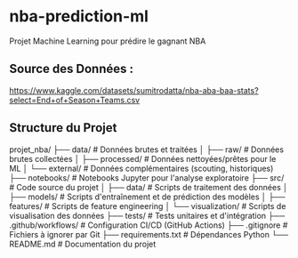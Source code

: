 # nba-prediction-ml
 Projet Machine Learning pour prédire le gagnant NBA

## Source des Données : 
https://www.kaggle.com/datasets/sumitrodatta/nba-aba-baa-stats?select=End+of+Season+Teams.csv 

## Structure du Projet

projet_nba/
├── data/                  # Données brutes et traitées
│   ├── raw/               # Données brutes collectées
│   ├── processed/         # Données nettoyées/prêtes pour le ML
│   └── external/          # Données complémentaires (scouting, historiques)
├── notebooks/             # Notebooks Jupyter pour l'analyse exploratoire
├── src/                   # Code source du projet
│   ├── data/              # Scripts de traitement des données
│   ├── models/            # Scripts d'entraînement et de prédiction des modèles
│   ├── features/          # Scripts de feature engineering
│   └── visualization/     # Scripts de visualisation des données
├── tests/                 # Tests unitaires et d'intégration
├── .github/workflows/     # Configuration CI/CD (GitHub Actions)
├── .gitignore             # Fichiers à ignorer par Git
├── requirements.txt       # Dépendances Python
└── README.md              # Documentation du projet
